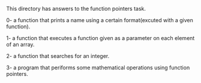 This directory has answers to the function pointers task.  

0- a function that prints a name using a certain format(excuted with a given function).  

1- a function that executes a function given as a parameter on each element of an array.  

2- a function that searches for an integer.  

3- a program that periforms some mathematical operations using function pointers.  
